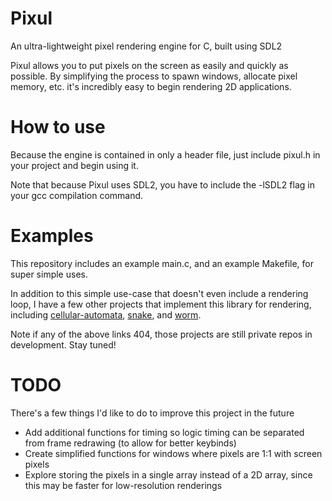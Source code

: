 # Pixul

An ultra-lightweight pixel rendering engine for C, built using SDL2

Pixul allows you to put pixels on the screen as easily and quickly as possible. By simplifying the process to spawn windows, allocate pixel memory, etc. it's incredibly easy to begin rendering 2D applications.

# How to use

Because the engine is contained in only a header file, just include pixul.h in your project and begin using it.

Note that because Pixul uses SDL2, you have to include the -lSDL2 flag in your gcc compilation command.

# Examples

This repository includes an example main.c, and an example Makefile, for super simple uses.

In addition to this simple use-case that doesn't even include a rendering loop, I have a few other projects that implement this library for rendering, including [cellular-automata](https://github.com/connormdoane/cellular-automata), [snake](https://github.com/connormdoane/snake), and [worm](https://github.com/connormdoane/worm).

Note if any of the above links 404, those projects are still private repos in development. Stay tuned!

# TODO
There's a few things I'd like to do to improve this project in the future

- Add additional functions for timing so logic timing can be separated from frame redrawing (to allow for better keybinds)
- Create simplified functions for windows where pixels are 1:1 with screen pixels
- Explore storing the pixels in a single array instead of a 2D array, since this may be faster for low-resolution renderings
